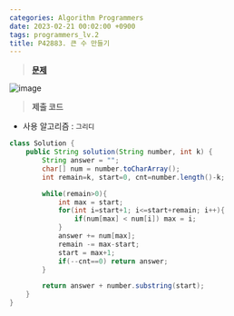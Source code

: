 ```yaml
---
categories: Algorithm Programmers
date: 2023-02-21 00:02:00 +0900
tags: programmers_lv.2
title: P42883. 큰 수 만들기
---
```


> **[문제](https://school.programmers.co.kr/learn/courses/30/lessons/42883)**

![image](https://user-images.githubusercontent.com/80896077/221210515-0e524344-4008-4791-a2ca-221bf373d462.png)

> **제출 코드**

- 사용 알고리즘 : `그리디`

```java
class Solution {
    public String solution(String number, int k) {
        String answer = "";
        char[] num = number.toCharArray();
        int remain=k, start=0, cnt=number.length()-k;

        while(remain>0){
            int max = start;
            for(int i=start+1; i<=start+remain; i++){
                if(num[max] < num[i]) max = i;
            }
            answer += num[max];
            remain -= max-start;
            start = max+1;
            if(--cnt==0) return answer;
        }

        return answer + number.substring(start);
    }
}
```
